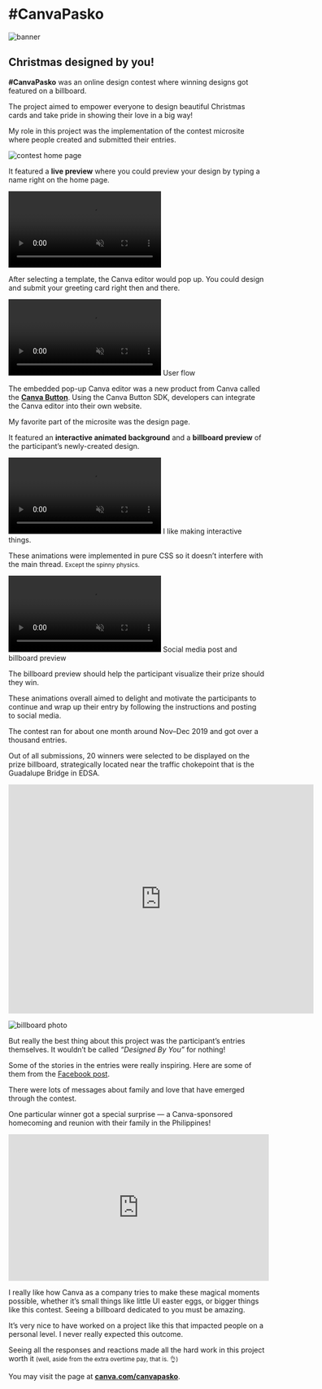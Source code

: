 <!--{
	"template": "work",
	"data": "projects_byid.canvapasko",
	"script": "canvapasko.js"
}-->

# #CanvaPasko

![banner](../img/canvapasko_banner.jpg)

## Christmas designed by you!

**#CanvaPasko** was an online design contest where winning designs got featured on a billboard.

The project aimed to empower everyone to design beautiful Christmas cards and take pride in showing their love in a big way!

My role in this project was the implementation of the contest microsite where people created and submitted their entries.

<span class="bleed">![contest home page](../img/canvapasko_homepage.png)</span>

It featured a **live preview** where you could preview your design by typing a name right on the home page. 

<video muted playsinline autoplay loop>
	<source src="../video/canvapasko_livetemplate.mp4">
	<a href="../video/canvapasko_livetemplate.mp4">Video</a>
</video>

After selecting a template, the Canva editor would pop up. You could design and submit your greeting card right then and there.

<span class="bleed">
	<video muted playsinline autoplay loop>
		<source src="../video/canvapasko_demo.mp4">
		<a href="../video/canvapasko_demo.mp4">Video</a>
	</video>
</span>
<span class="caption">User flow</span>

The embedded pop-up Canva editor was a new product from Canva called the [**Canva Button**](https://www.canva.com/button/). Using the Canva Button SDK, developers can integrate the Canva editor into their own website.

My favorite part of the microsite was the design page.

It featured an **interactive animated background** and a **billboard preview** of the participant’s newly-created design.

<video muted playsinline autoplay loop>
	<source src="../video/canvapasko_interact.mp4">
	<a href="../video/canvapasko_interact.mp4">Video</a>
</video>
<span class="caption">I like making interactive things.</span>

These animations were implemented in pure CSS so it doesn’t interfere with the main thread. <small>Except the spinny physics.</small>

<video muted playsinline autoplay loop>
	<source src="../video/canvapasko_animate.mp4">
	<a href="../video/canvapasko_animate.mp4">Video</a>
</video>
<span class="caption">Social media post and billboard preview</span>

The billboard preview should help the participant visualize their prize should they win.

These animations overall aimed to delight and motivate the participants to continue and wrap up their entry by following the instructions and posting to social media.

The contest ran for about one month around Nov–Dec 2019 and got over a thousand entries.

Out of all submissions, 20 winners were selected to be displayed on the prize billboard, strategically located near the traffic chokepoint that is the Guadalupe Bridge in EDSA.

<div class="center">
	<iframe src="https://www.google.com/maps/embed?pb=!4v1575174627710!6m8!1m7!1s_P91l446uupesxVgZfXVXQ!2m2!1d14.56887858693777!2d121.0461890864952!3f47.562236687655115!4f13.362368262334812!5f0.7820865974627469" width="600" height="450" frameborder="0" style="border:0;" allowfullscreen=""></iframe>
</div>

![billboard photo](../img/canvapasko_billboard.jpg)

But really the best thing about this project was the participant’s entries themselves. It wouldn’t be called _“Designed By You”_ for nothing!

Some of the stories in the entries were really inspiring. Here are some of them from the [Facebook post](https://www.facebook.com/CanvaPhilippines/videos/420974562128240/).

<p>
<div class="fb-comment-embed"
data-href="https://www.facebook.com/CanvaPhilippines/posts/153090599424752?comment_id=153187979415014" data-width="512"></div>
</p>

<p>
<div class="fb-comment-embed"
data-href="https://www.facebook.com/CanvaPhilippines/posts/153090599424752?comment_id=153592079374604" data-width="512"></div>
</p>

There were lots of messages about family and love that have emerged through the contest.

One particular winner got a special surprise — a Canva-sponsored homecoming and reunion with their family in the Philippines!

<iframe width="512" height="288" src="https://www.youtube-nocookie.com/embed/KFzrdp-j1jo" frameborder="0" allow="accelerometer; autoplay; encrypted-media; gyroscope; picture-in-picture" allowfullscreen></iframe>

I really like how Canva as a company tries to make these magical moments possible, whether it’s small things like little UI easter eggs, or bigger things like this contest. Seeing a billboard dedicated to you must be amazing.

It’s very nice to have worked on a project like this that impacted people on a personal level. I never really expected this outcome.

Seeing all the responses and reactions made all the hard work in this project worth it <small>(well, aside from the extra overtime pay, that is. 👌)</small>

You may visit the page at [**canva.com/canvapasko**](https://www.canva.com/canvapasko/).

<div id="fb-root"></div>
